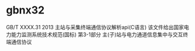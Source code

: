 # gbnx32
GB/T XXXX.31 2013 主站与采集终端通信协议解析api(C语言) 该文件给出国家电力能力监测系统技术规范(国标) 第3-1部分   主(子)站与电力通道信息集中与交互终端通信协议         
